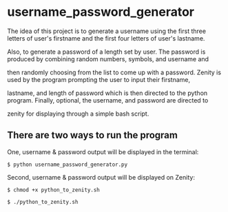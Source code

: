 # username_password_generator

The idea of this project is to generate a username using the first three letters of user's firstname and the first four letters of user's lastname.

Also, to generate a password of a length set by user. The password is produced by combining random numbers, symbols, and username and
 
then randomly choosing from the list to come up with a password. Zenity is used by the program prompting the user to input their firstname,

lastname, and length of password which is then directed to the python program. Finally, optional, the username, and password are directed to

zenity for displaying through a simple bash script.


## There are two ways to run the program

 One, username & password output will be displayed in the terminal:

    $ python username_password_generator.py


Second, username & password output will be displayed on Zenity:
   
    $ chmod +x python_to_zenity.sh

    $ ./python_to_zenity.sh
